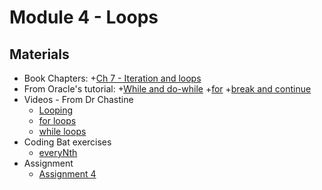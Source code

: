 Module 4 - Loops
===

## Materials
+ Book Chapters:
    +[Ch 7 - Iteration and loops](http://greenteapress.com/thinkjava5/html/thinkjava009.html)
+ From Oracle's tutorial:
    +[While and do-while](http://docs.oracle.com/javase/tutorial/java/nutsandbolts/while.html)
    +[for](http://docs.oracle.com/javase/tutorial/java/nutsandbolts/for.html)
    +[break and continue](http://docs.oracle.com/javase/tutorial/java/nutsandbolts/branch.html)
+ Videos - From Dr Chastine
    + [Looping](https://www.youtube.com/watch?v=MTYtbhMo3eU&list=UUSH2TieRlco7uQOGU8Vppnw) 
    + [for loops](https://www.youtube.com/watch?v=nzNws9u5gfU&list=UUSH2TieRlco7uQOGU8Vppnw)
    + [while loops](https://www.youtube.com/watch?v=RxgSQGFO4Yg&list=UUSH2TieRlco7uQOGU8Vppnw)
+ Coding Bat exercises
    + [everyNth](http://codingbat.com/prob/p196441)
+ Assignment
    + [Assignment 4](Assignments/a4.md)
